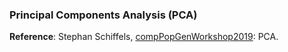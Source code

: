 ### Principal Components Analysis (PCA)


**Reference**: Stephan Schiffels, [compPopGenWorkshop2019](https://github.com/stschiff/compPopGenWorkshop2019_docs): PCA.
